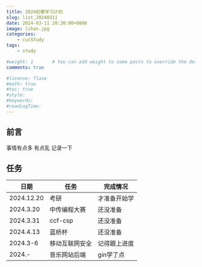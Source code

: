 ```yaml
---
title: 2024初春学习计划
slug: list_20240311
date: 2024-03-11 20:30:00+0800
image: lihan.jpg
categories:
    - cucStudy
tags:
    - study

#weight: 1       # You can add weight to some posts to override the default sorting (date descending)
comments: true

#license: flase
#math: true
#toc: true
#style: 
#keywords:
#readingTime:
---
```


## 前言

事情有点多 有点乱 记录一下

## 任务

| 日期 | 任务 | 完成情况 |
| --- | --- | --- |
| 2024.12.20 | 考研 | 才准备开始学 |
| 2024.3.20 | 中传编程大赛 | 还没准备 |
| 2024.3.31 | ccf-csp | 还没准备 |
| 2024.4.13 | 蓝桥杯 | 还没准备 |
| 2024.3-6 | 移动互联网安全 | 记得跟上进度 |
| 2024.- | 音乐网站后端 | gin学了点 | 





